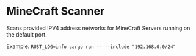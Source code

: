 # MineCraft Scanner
Scans provided IPV4 address networks for MineCraft Servers running on the default port.

Example: `RUST_LOG=info cargo run -- --include "192.168.0.0/24"`